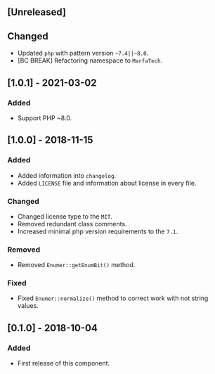 ## [Unreleased]
## Changed
- Updated `php` with pattern version `~7.4||~8.0`.
- [BC BREAK] Refactoring namespace to `MarfaTech`.

## [1.0.1] - 2021-03-02
### Added
- Support PHP ~8.0.

## [1.0.0] - 2018-11-15
### Added
- Added information into `changelog`.
- Added `LICENSE` file and information about license in every file.
### Changed
- Changed license type to the `MIT`.
- Removed redundant class comments.
- Increased minimal php version requirements to the `7.1`.
### Removed
- Removed `Enumer::getEnumBit()` method.
### Fixed
- Fixed `Enumer::normalize()` method to correct work with not string values.

## [0.1.0] - 2018-10-04
### Added
- First release of this component.
